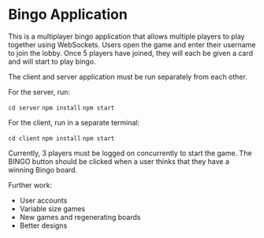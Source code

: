 # Bingo Application

This is a multiplayer bingo application that allows multiple players to play together using WebSockets. Users open the game and enter their username to join the lobby. Once 5 players have joined, they will each be given a card and will start to play bingo.

The client and server application must be run separately from each other.

For the server, run:

`cd server`
`npm install`
`npm start`

For the client, run in a separate terminal:

`cd client`
`npm install`
`npm start`

Currently, 3 players must be logged on concurrently to start the game. The BINGO button should be clicked when a user thinks that they have a winning Bingo board.

Further work:

- User accounts
- Variable size games
- New games and regenerating boards
- Better designs
